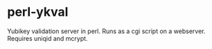 # perl-ykval
Yubikey validation server in perl.
Runs as a cgi script on a webserver.
Requires uniqid and mcrypt.
